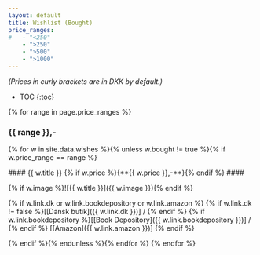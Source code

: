 ```yaml
---
layout: default
title: Wishlist (Bought)
price_ranges:
#   - "<250"
    - ">250"
    - ">500"
    - ">1000"
---
```

<i>(Prices in curly brackets are in DKK by default.)</i>

* TOC
{:toc}

{% for range in page.price_ranges %}
### {{ range }},- ###
{% for w in site.data.wishes %}{% unless w.bought != true %}{% if w.price_range == range %}

<div class="tile" markdown="1">
#### {{ w.title }} {% if w.price %}<span style="white-space:nowrap">{**{{ w.price }},-**}</span>{% endif %} ####

{% if w.image %}![{{ w.title }}]({{ w.image }}){% endif %}

{% if w.link.dk or w.link.bookdepository or w.link.amazon %}<span style="text-align: center;">
    {% if w.link.dk != false %}[[Dansk butik]({{ w.link.dk }})] / {% endif %}
    {% if w.link.bookdepository %}[[Book Depository]({{ w.link.bookdepository }})] / {% endif %}
    [[Amazon]({{ w.link.amazon }})]
</span>{% endif %}
</div>
{% endif %}{% endunless %}{% endfor %}
{% endfor %}
